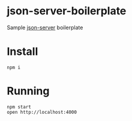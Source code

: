 # json-server-boilerplate

Sample [json-server](https://github.com/typicode/json-server) boilerplate

# Install

    npm i

# Running

    npm start
    open http://localhost:4000
